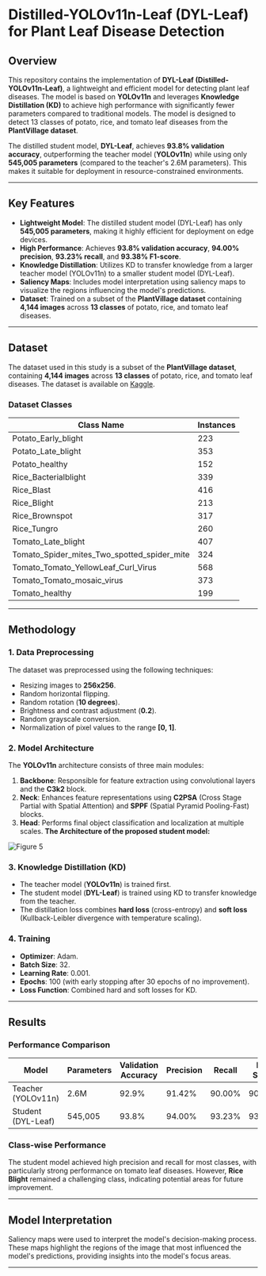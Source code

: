 # Distilled-YOLOv11n-Leaf (DYL-Leaf) for Plant Leaf Disease Detection

## Overview
This repository contains the implementation of **DYL-Leaf (Distilled-YOLOv11n-Leaf)**, a lightweight and efficient model for detecting plant leaf diseases. The model is based on **YOLOv11n** and leverages **Knowledge Distillation (KD)** to achieve high performance with significantly fewer parameters compared to traditional models. The model is designed to detect 13 classes of potato, rice, and tomato leaf diseases from the **PlantVillage dataset**.

The distilled student model, **DYL-Leaf**, achieves **93.8% validation accuracy**, outperforming the teacher model (**YOLOv11n**) while using only **545,005 parameters** (compared to the teacher's 2.6M parameters). This makes it suitable for deployment in resource-constrained environments.

---

## Key Features
- **Lightweight Model**: The distilled student model (DYL-Leaf) has only **545,005 parameters**, making it highly efficient for deployment on edge devices.
- **High Performance**: Achieves **93.8% validation accuracy**, **94.00% precision**, **93.23% recall**, and **93.38% F1-score**.
- **Knowledge Distillation**: Utilizes KD to transfer knowledge from a larger teacher model (YOLOv11n) to a smaller student model (DYL-Leaf).
- **Saliency Maps**: Includes model interpretation using saliency maps to visualize the regions influencing the model's predictions.
- **Dataset**: Trained on a subset of the **PlantVillage dataset** containing **4,144 images** across **13 classes** of potato, rice, and tomato leaf diseases.

---

## Dataset
The dataset used in this study is a subset of the **PlantVillage dataset**, containing **4,144 images** across **13 classes** of potato, rice, and tomato leaf diseases. The dataset is available on [Kaggle](https://www.kaggle.com/datasets/bokhtiarbooks/plantvillage-13classes).

### Dataset Classes
| Class Name                                      | Instances |
|-------------------------------------------------|-----------|
| Potato_Early_blight                             | 223       |
| Potato_Late_blight                              | 353       |
| Potato_healthy                                  | 152       |
| Rice_Bacterialblight                            | 339       |
| Rice_Blast                                      | 416       |
| Rice_Blight                                     | 213       |
| Rice_Brownspot                                  | 317       |
| Rice_Tungro                                     | 260       |
| Tomato_Late_blight                              | 407       |
| Tomato_Spider_mites_Two_spotted_spider_mite     | 324       |
| Tomato_Tomato_YellowLeaf_Curl_Virus             | 568       |
| Tomato_Tomato_mosaic_virus                      | 373       |
| Tomato_healthy                                  | 199       |

---

## Methodology
### 1. **Data Preprocessing**
The dataset was preprocessed using the following techniques:
- Resizing images to **256x256**.
- Random horizontal flipping.
- Random rotation (**10 degrees**).
- Brightness and contrast adjustment (**0.2**).
- Random grayscale conversion.
- Normalization of pixel values to the range **[0, 1]**.

### 2. **Model Architecture**
The **YOLOv11n** architecture consists of three main modules:
1. **Backbone**: Responsible for feature extraction using convolutional layers and the **C3k2** block.
2. **Neck**: Enhances feature representations using **C2PSA** (Cross Stage Partial with Spatial Attention) and **SPPF** (Spatial Pyramid Pooling-Fast) blocks.
3. **Head**: Performs final object classification and localization at multiple scales.
**The Architecture of the proposed student model:**


![Figure 5](https://github.com/user-attachments/assets/39d547bb-890a-4733-8190-88cb1d5c9430)


### 3. **Knowledge Distillation (KD)**
- The teacher model (**YOLOv11n**) is trained first.
- The student model (**DYL-Leaf**) is trained using KD to transfer knowledge from the teacher.
- The distillation loss combines **hard loss** (cross-entropy) and **soft loss** (Kullback-Leibler divergence with temperature scaling).

### 4. **Training**
- **Optimizer**: Adam.
- **Batch Size**: 32.
- **Learning Rate**: 0.001.
- **Epochs**: 100 (with early stopping after 30 epochs of no improvement).
- **Loss Function**: Combined hard and soft losses for KD.

---

## Results
### Performance Comparison
| Model               | Parameters | Validation Accuracy | Precision | Recall | F1-Score |
|---------------------|------------|---------------------|-----------|--------|----------|
| Teacher (YOLOv11n)  | 2.6M       | 92.9%              | 91.42%    | 90.00% | 90.42%   |
| Student (DYL-Leaf)  | 545,005    | 93.8%              | 94.00%    | 93.23% | 93.38%   |

### Class-wise Performance
The student model achieved high precision and recall for most classes, with particularly strong performance on tomato leaf diseases. However, **Rice Blight** remained a challenging class, indicating potential areas for future improvement.

---

## Model Interpretation
Saliency maps were used to interpret the model's decision-making process. These maps highlight the regions of the image that most influenced the model's predictions, providing insights into the model's focus areas.

---

